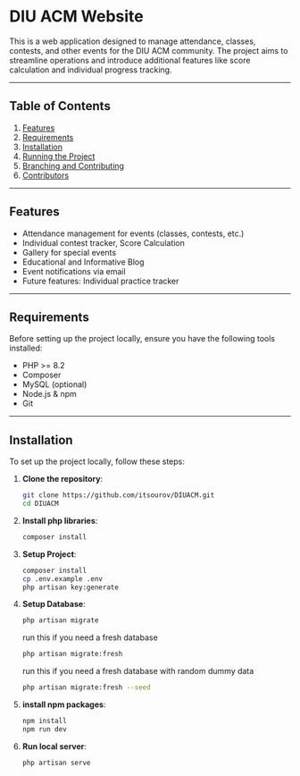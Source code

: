 # DIU ACM Website

This is a web application designed to manage attendance, classes, contests, and other events for the DIU ACM community. The project aims to streamline operations and introduce additional features like score calculation and individual progress tracking.

---

## Table of Contents

1. [Features](#features)
2. [Requirements](#requirements)
3. [Installation](#installation)
4. [Running the Project](#running-the-project)
5. [Branching and Contributing](#branching-and-contributing)
6. [Contributors](#contributors)

---

## Features

- Attendance management for events (classes, contests, etc.)
- Individual contest tracker, Score Calculation
- Gallery for special events
- Educational and Informative Blog 
- Event notifications via email
- Future features: Individual practice tracker

---

## Requirements

Before setting up the project locally, ensure you have the following tools installed:

- PHP >= 8.2
- Composer
- MySQL (optional)
- Node.js & npm
- Git

---

## Installation

To set up the project locally, follow these steps:

1. **Clone the repository**:
   ```bash
   git clone https://github.com/itsourov/DIUACM.git
   cd DIUACM
   ```
2. **Install php libraries**:
    ```bash
    composer install
    ```
3. **Setup Project**:
    ```bash
    composer install
    cp .env.example .env
    php artisan key:generate
    ```
4. **Setup Database**:
    ```bash
    php artisan migrate
    ```
    run this if you need a fresh database
    ```bash
    php artisan migrate:fresh
    ```
    run this if you need a fresh database with random dummy data
    ```bash
    php artisan migrate:fresh --seed
    ```
5. **install npm packages**:
    ```bash
    npm install
    npm run dev
    ```
6. **Run local server**:
    ```bash
    php artisan serve
    ```

